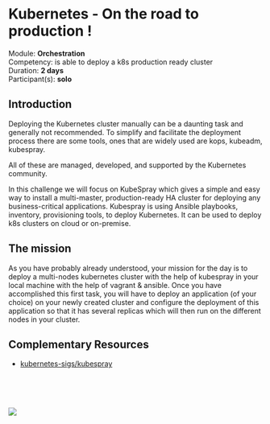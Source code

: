 # Kubernetes - On the road to production !

Module: **Orchestration** </br>
Competency: is able to deploy a k8s production ready cluster <br />
Duration: **2 days** </br>
Participant(s): **solo** </br>

## Introduction

Deploying the Kubernetes cluster manually can be a daunting task and generally not recommended. To simplify and facilitate the deployment process there are some tools, ones that are widely used are kops, kubeadm, kubespray.

All of these are managed, developed, and supported by the Kubernetes community.

In this challenge we will focus on KubeSpray which gives a simple and easy way to install a multi-master, production-ready HA cluster for deploying any business-critical applications. Kubespray is using Ansible playbooks, inventory, provisioning tools, to deploy Kubernetes. It can be used to deploy k8s clusters on cloud or on-premise.

## The mission

As you have probably already understood, your mission for the day is to deploy a multi-nodes kubernetes cluster with the help of kubespray in your local machine with the help of vagrant & ansible. Once you have accomplished this first task, you will have to deploy an application (of your choice) on your newly created cluster and configure the deployment of this application so that it has several replicas which will then run on the different nodes in your cluster.


## Complementary Resources
- [kubernetes-sigs/kubespray](https://github.com/kubernetes-sigs/kubespray)


<br /><br /><br />

![](https://www.redhat.com/sysadmin/sites/default/files/styles/full/public/2020-08/spray-cans.jpg?itok=OfLOARGM)
